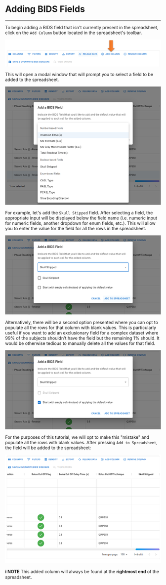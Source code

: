 # Adding BIDS Fields

---

To begin adding a BIDS field that isn't currently present in the spreadsheet, click on the `Add Column` button located in the spreadsheet's toolbar.

![BIDSDG_AddingAColumn_Part0](../../assets/img/Tutorial/BIDSDataGrid/3_Adding_BIDS_Fields/BIDSDG_AddingAColumn_Part0.png)

This will open a modal window that will prompt you to select a field to be added to the spreadsheet.

![BIDSDG_AddingAColumn_Part1](../../assets/img/Tutorial/BIDSDataGrid/3_Adding_BIDS_Fields/BIDSDG_AddingAColumn_Part1.png)

For example, let's add the `Skull Stipped` field. After selecting a field, the appropriate input will be displayed below the field name (i.e. numeric input for numeric fields, another dropdown for enum fields, etc.). This will allow you to enter the value for the field for all the rows in the spreadsheet.

![BIDSDG_AddingAColumn_Part2](../../assets/img/Tutorial/BIDSDataGrid/3_Adding_BIDS_Fields/BIDSDG_AddingAColumn_Part2.png)

Alternatively, there will be a second option presented where you can opt to populate all the rows for that column with blank values. This is particularly useful if you want to add an exclusionary field for a complex dataset where 99% of the subjects shouldn't have the field but the remaining 1% should. It would be otherwise tedious to manually delete all the values for that field.

![BIDSDG_AddingAColumn_Part3](../../assets/img/Tutorial/BIDSDataGrid/3_Adding_BIDS_Fields/BIDSDG_AddingAColumn_Part3.png)

For the purposes of this tutorial, we will opt to make this "mistake" and populate all the rows with blank values. After pressing `Add to Spreadsheet`, the field will be added to the spreadsheet:

![BIDSDG_AddingAColumn_Part4](../../assets/img/Tutorial/BIDSDataGrid/3_Adding_BIDS_Fields/BIDSDG_AddingAColumn_Part4.png)

**:information_source: NOTE** This added column will always be found at the **rightmost end** of the spreadsheet.